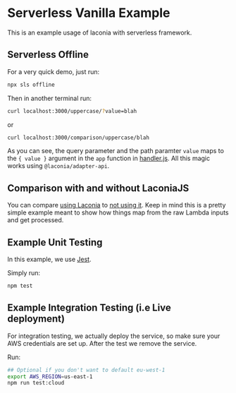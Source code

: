 # Serverless Vanilla Example
This is an example usage of laconia with serverless framework.

## Serverless Offline
For a very quick demo, just run:
```bash
npx sls offline
```

Then in another terminal run:
```bash
curl localhost:3000/uppercase/?value=blah
```
or
```bash
curl localhost:3000/comparison/uppercase/blah
```

As you can see, the query parameter and the path paramter `value` maps to the `{ value }` argument in the `app` function in [handler.js](handler.js#L29). All this magic works using `@laconia/adapter-api`.

## Comparison with and without LaconiaJS
You can compare [using Laconia](handler.js) to [not using it](comparison_handler.js). Keep in mind this is a pretty simple example meant to show how things map from the raw Lambda inputs and get processed.

## Example Unit Testing
In this example, we use [Jest](https://jestjs.io/).

Simply run:
```bash
npm test
```

## Example Integration Testing (i.e Live deployment)
For integration testing, we actually deploy the service, so make sure your AWS credentials are set up. After the test we remove the service.

Run:
```bash
## Optional if you don't want to default eu-west-1
export AWS_REGION=us-east-1
npm run test:cloud
```
